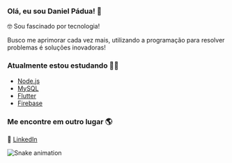 ### Olá, eu sou Daniel Pádua! 👋

🤓 Sou fascinado por tecnologia!

Busco me aprimorar cada vez mais, utilizando a programação para resolver problemas é soluções inovadoras!

### Atualmente estou estudando 👨‍💻

- [Node.js](https://nodejs.org/en/)
- [MySQL](https://www.mysql.com/)
- [Flutter](https://flutter.dev/)
- [Firebase](https://firebase.google.com/)

### Me encontre em outro lugar 🌎

💼 [LinkedIn](https://www.linkedin.com/in/dnpadua/)

![Snake animation](https://github.com/dnpadua/seu-usuário-aqui/blob/output/github-contribution-grid-snake.svg)
